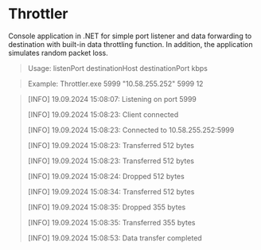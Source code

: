 # Throttler

Console application in .NET for simple port listener and data forwarding to destination with built-in data throttling function.
In addition, the application simulates random packet loss.

> Usage: listenPort destinationHost destinationPort kbps



> Example: Throttler.exe 5999 "10.58.255.252" 5999 12



> [INFO] 19.09.2024 15:08:07: Listening on port 5999
>
> [INFO] 19.09.2024 15:08:23: Client connected
>
> [INFO] 19.09.2024 15:08:23: Connected to 10.58.255.252:5999
>
> [INFO] 19.09.2024 15:08:23: Transferred 512 bytes
>
> [INFO] 19.09.2024 15:08:23: Transferred 512 bytes
>
> [INFO] 19.09.2024 15:08:24: Dropped 512 bytes
>
> [INFO] 19.09.2024 15:08:34: Transferred 512 bytes
>
> [INFO] 19.09.2024 15:08:35: Dropped 355 bytes
>
> [INFO] 19.09.2024 15:08:35: Transferred 355 bytes
>
> [INFO] 19.09.2024 15:08:53: Data transfer completed
